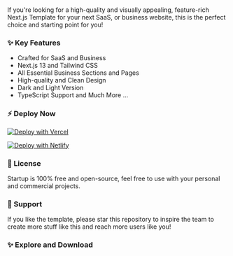 #

If you're looking for a high-quality and visually appealing, feature-rich Next.js Template for your next SaaS, or business website, this is the perfect choice and starting point for you!

### ✨ Key Features
- Crafted for SaaS and Business
- Next.js 13 and Tailwind CSS
- All Essential Business Sections and Pages
- High-quality and Clean Design
- Dark and Light Version
- TypeScript Support
and Much More ...


### ⚡ Deploy Now

[![Deploy with Vercel](https://vercel.com/button)](https://vercel.com/new/clone?repository-url=https%3A%2F%2Fgithub.com%2FNextJSTemplates%2Fstartup-nextjs)

[![Deploy with Netlify](https://www.netlify.com/img/deploy/button.svg)](https://app.netlify.com/start/deploy?repository=https://github.com/NextJSTemplates/startup-nextjs)


### 📄 License
Startup is 100% free and open-source, feel free to use with your personal and commercial projects.

### 💜 Support
If you like the template, please star this repository to inspire the team to create more stuff like this and reach more users like you!

### ✨ Explore and Download
